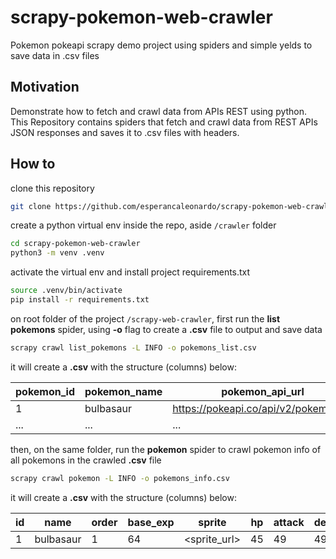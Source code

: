 # scrapy-pokemon-web-crawler

Pokemon pokeapi scrapy demo project using spiders and simple yelds to save data in .csv files

## Motivation

Demonstrate how to fetch and crawl data from APIs REST using python. This Repository contains spiders that fetch and crawl data from REST APIs JSON responses and saves it to .csv files with headers.
## How to

clone this repository
```bash
git clone https://github.com/esperancaleonardo/scrapy-pokemon-web-crawler.git
```

create a python virtual env inside the repo, aside `/crawler` folder
```bash
cd scrapy-pokemon-web-crawler
python3 -m venv .venv 
```

activate the virtual env and install project requirements.txt
```bash
source .venv/bin/activate
pip install -r requirements.txt
```

on root folder of the project `/scrapy-web-crawler`, first run the **list pokemons** spider, using **-o** flag to create a **.csv** file to output and save data

```bash
scrapy crawl list_pokemons -L INFO -o pokemons_list.csv
```

it will create a **.csv** with the structure (columns) below:

| pokemon_id | pokemon_name | pokemon_api_url                      |
| -----------| ------------ | ------------------------------------ |
| 1          | bulbasaur    | https://pokeapi.co/api/v2/pokemon/1/ |
| ...        | ...          | ...                                  |


then, on the same folder, run the **pokemon** spider to crawl pokemon info of all pokemons in the crawled **.csv** file

```bash
scrapy crawl pokemon -L INFO -o pokemons_info.csv
```

it will create a **.csv** with the structure (columns) below:

| id | name      | order | base_exp | sprite       | hp | attack | defense | speed | height | weight |
|----|-----------|-------|----------|--------------|----|--------|---------|-------|--------|--------|
| 1  | bulbasaur | 1     | 64       | <sprite_url> | 45 | 49     | 49      | 45    | 7      | 69     |


